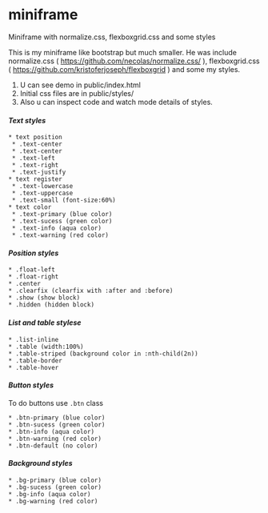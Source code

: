# miniframe
Miniframe with normalize.css, flexboxgrid.css and some styles

This is my miniframe like bootstrap but much smaller.
He was include normalize.css ( https://github.com/necolas/normalize.css/ ),
flexboxgrid.css ( https://github.com/kristoferjoseph/flexboxgrid )
and some my styles.

1. U can see demo in public/index.html
2. Initial css files are in public/styles/
3. Also u can inspect code and watch mode details of styles.


#### <i>Text styles</i>
```
* text position
 * .text-center
 * .text-center
 * .text-left
 * .text-right
 * .text-justify
* text register
 * .text-lowercase
 * .text-uppercase
 * .text-small (font-size:60%)
* text color
 * .text-primary (blue color)
 * .text-sucess (green color)
 * .text-info (aqua color)
 * .text-warning (red color)
```

#### <i>Position styles</i>
```
* .float-left
* .float-right
* .center
* .clearfix (clearfix with :after and :before)
* .show (show block)
* .hidden (hidden block)
```

#### <i>List and table stylese</i>
```
* .list-inline
* .table (width:100%)
* .table-striped (background color in :nth-child(2n))
* .table-border 
* .table-hover
```

#### <i>Button styles</i>
To do buttons use `.btn` class
```
* .btn-primary (blue color)
* .btn-sucess (green color)
* .btn-info (aqua color)
* .btn-warning (red color)
* .btn-default (no color)
```

#### <i>Background styles</i>
```
* .bg-primary (blue color)
* .bg-sucess (green color)
* .bg-info (aqua color)
* .bg-warning (red color)
```
